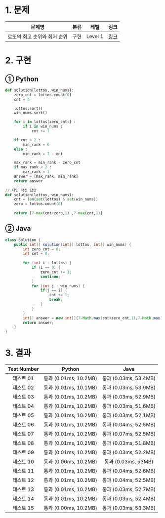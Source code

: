 # 1. 문제
|문제명|분류|레벨|링크|
|:--:|:--:|:--:|:--:|
|로또의 최고 순위와 최저 순위|구현|Level 1|[링크](https://programmers.co.kr/learn/courses/30/lessons/77484?language=python3)|
# 2. 구현
## ① Python
```python
def solution(lottos, win_nums):
    zero_cnt = lottos.count(0)
    cnt = 0

    lottos.sort()
    win_nums.sort()

    for i in lottos[zero_cnt:] :
        if i in win_nums :
            cnt += 1

    if cnt < 2 :
        min_rank = 6
    else :
        min_rank = 7 - cnt

    max_rank = min_rank - zero_cnt
    if max_rank < 2 :
        max_rank = 1
    answer = [max_rank, min_rank]
    return answer
    
// 타인 작성 답안
def solution(lottos, win_nums):
    cnt = len(set(lottos) & set(win_nums))
    zero = lottos.count(0)
    
    return [7-max(cnt+zero,1) ,7-max(cnt,1)]
```
## ② Java
```java
class Solution {
    public int[] solution(int[] lottos, int[] win_nums) {
        int zero_cnt = 0;
		int cnt = 0;
        
        for (int i : lottos) {
			if (i == 0) {
				zero_cnt += 1;
				continue;
			}
			for (int j : win_nums) {
				if(j == i) {
					cnt += 1;
					break;
				}
			}
		}
        int[] answer = new int[]{7-Math.max(cnt+zero_cnt,1),7-Math.max(cnt,1)};
        return answer;
    }
}
```
# 3. 결과
|Test Number|Python|Java|
|:--:|:--:|:--:|
|테스트 01|통과 (0.01ms, 10.2MB)|통과 (0.03ms, 53.4MB)|
|테스트 02|통과 (0.01ms, 10.1MB)|통과 (0.03ms, 53.9MB)|
|테스트 03|통과 (0.01ms, 10.2MB)|통과 (0.03ms, 52.9MB)|
|테스트 04|통과 (0.01ms, 10.2MB)|통과 (0.03ms, 51.6MB)|
|테스트 05|통과 (0.01ms, 10.2MB)|통과 (0.03ms, 52.1MB)|
|테스트 06|통과 (0.01ms, 10.2MB)|통과 (0.04ms, 52.5MB)|
|테스트 07|통과 (0.01ms, 10.2MB)|통과 (0.07ms, 52.5MB)|
|테스트 08|통과 (0.01ms, 10.2MB)|통과 (0.03ms, 51.8MB)|
|테스트 09|통과 (0.01ms, 10.2MB)|통과 (0.03ms, 52.2MB)|
|테스트 10|통과 (0.00ms, 10.2MB)|통과 (0.03ms, 53MB)|
|테스트 11|통과 (0.01ms, 10.2MB)|통과 (0.04ms, 52.6MB)|
|테스트 12|통과 (0.01ms, 10.2MB)|통과 (0.04ms, 52.5MB)|
|테스트 13|통과 (0.01ms, 10.2MB)|통과 (0.03ms, 52.7MB)|
|테스트 14|통과 (0.01ms, 10.2MB)|통과 (0.03ms, 52.4MB)|
|테스트 15|통과 (0.00ms, 10.2MB)|통과 (0.03ms, 53.3MB)|
#
